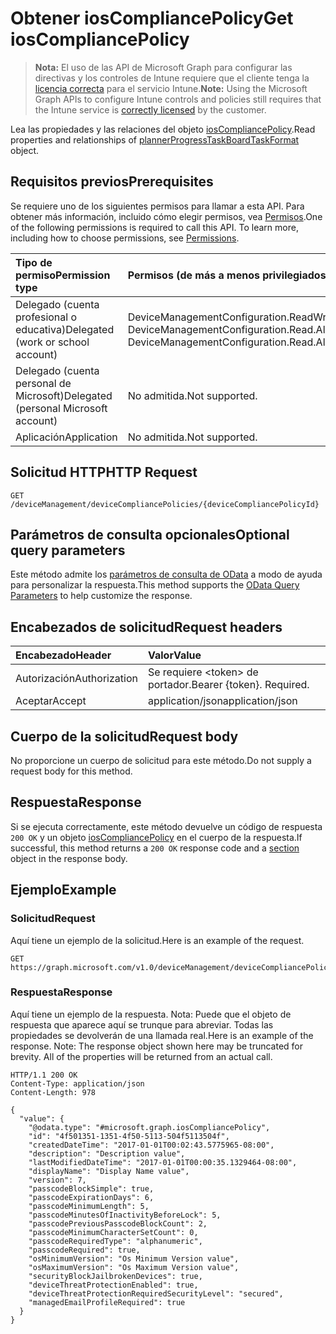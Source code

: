# <a name="get-ioscompliancepolicy"></a><span data-ttu-id="acb6c-101">Obtener iosCompliancePolicy</span><span class="sxs-lookup"><span data-stu-id="acb6c-101">Get iosCompliancePolicy</span></span>

> <span data-ttu-id="acb6c-102">**Nota:** El uso de las API de Microsoft Graph para configurar las directivas y los controles de Intune requiere que el cliente tenga la [licencia correcta](https://go.microsoft.com/fwlink/?linkid=839381) para el servicio Intune.</span><span class="sxs-lookup"><span data-stu-id="acb6c-102">**Note:** Using the Microsoft Graph APIs to configure Intune controls and policies still requires that the Intune service is [correctly licensed](https://go.microsoft.com/fwlink/?linkid=839381) by the customer.</span></span>

<span data-ttu-id="acb6c-103">Lea las propiedades y las relaciones del objeto [iosCompliancePolicy](../resources/intune_deviceconfig_ioscompliancepolicy.md).</span><span class="sxs-lookup"><span data-stu-id="acb6c-103">Read properties and relationships of [plannerProgressTaskBoardTaskFormat](../resources/intune_deviceconfig_ioscompliancepolicy.md) object.</span></span>
## <a name="prerequisites"></a><span data-ttu-id="acb6c-104">Requisitos previos</span><span class="sxs-lookup"><span data-stu-id="acb6c-104">Prerequisites</span></span>
<span data-ttu-id="acb6c-p101">Se requiere uno de los siguientes permisos para llamar a esta API. Para obtener más información, incluido cómo elegir permisos, vea [Permisos](../../../concepts/permissions_reference.md).</span><span class="sxs-lookup"><span data-stu-id="acb6c-p101">One of the following permissions is required to call this API. To learn more, including how to choose permissions, see [Permissions](../../../concepts/permissions_reference.md).</span></span>

|<span data-ttu-id="acb6c-107">Tipo de permiso</span><span class="sxs-lookup"><span data-stu-id="acb6c-107">Permission type</span></span>|<span data-ttu-id="acb6c-108">Permisos (de más a menos privilegiados)</span><span class="sxs-lookup"><span data-stu-id="acb6c-108">Permissions (from least to most privileged)</span></span>|
|:---|:---|
|<span data-ttu-id="acb6c-109">Delegado (cuenta profesional o educativa)</span><span class="sxs-lookup"><span data-stu-id="acb6c-109">Delegated (work or school account)</span></span>|<span data-ttu-id="acb6c-110">DeviceManagementConfiguration.ReadWrite.All, DeviceManagementConfiguration.Read.All</span><span class="sxs-lookup"><span data-stu-id="acb6c-110">DeviceManagementConfiguration.ReadWrite.All, DeviceManagementConfiguration.Read.All</span></span>|
|<span data-ttu-id="acb6c-111">Delegado (cuenta personal de Microsoft)</span><span class="sxs-lookup"><span data-stu-id="acb6c-111">Delegated (personal Microsoft account)</span></span>|<span data-ttu-id="acb6c-112">No admitida.</span><span class="sxs-lookup"><span data-stu-id="acb6c-112">Not supported.</span></span>|
|<span data-ttu-id="acb6c-113">Aplicación</span><span class="sxs-lookup"><span data-stu-id="acb6c-113">Application</span></span>|<span data-ttu-id="acb6c-114">No admitida.</span><span class="sxs-lookup"><span data-stu-id="acb6c-114">Not supported.</span></span>|

## <a name="http-request"></a><span data-ttu-id="acb6c-115">Solicitud HTTP</span><span class="sxs-lookup"><span data-stu-id="acb6c-115">HTTP Request</span></span>
<!-- {
  "blockType": "ignored"
}
-->
``` http
GET /deviceManagement/deviceCompliancePolicies/{deviceCompliancePolicyId}
```

## <a name="optional-query-parameters"></a><span data-ttu-id="acb6c-116">Parámetros de consulta opcionales</span><span class="sxs-lookup"><span data-stu-id="acb6c-116">Optional query parameters</span></span>
<span data-ttu-id="acb6c-117">Este método admite los [parámetros de consulta de OData](https://developer.microsoft.com/es-ES/graph/docs/overview/query_parameters) a modo de ayuda para personalizar la respuesta.</span><span class="sxs-lookup"><span data-stu-id="acb6c-117">This method supports the [OData Query Parameters](https://developer.microsoft.com/es-ES/graph/docs/overview/query_parameters) to help customize the response.</span></span>
## <a name="request-headers"></a><span data-ttu-id="acb6c-118">Encabezados de solicitud</span><span class="sxs-lookup"><span data-stu-id="acb6c-118">Request headers</span></span>
|<span data-ttu-id="acb6c-119">Encabezado</span><span class="sxs-lookup"><span data-stu-id="acb6c-119">Header</span></span>|<span data-ttu-id="acb6c-120">Valor</span><span class="sxs-lookup"><span data-stu-id="acb6c-120">Value</span></span>|
|:---|:---|
|<span data-ttu-id="acb6c-121">Autorización</span><span class="sxs-lookup"><span data-stu-id="acb6c-121">Authorization</span></span>|<span data-ttu-id="acb6c-122">Se requiere &lt;token&gt; de portador.</span><span class="sxs-lookup"><span data-stu-id="acb6c-122">Bearer {token}. Required.</span></span>|
|<span data-ttu-id="acb6c-123">Aceptar</span><span class="sxs-lookup"><span data-stu-id="acb6c-123">Accept</span></span>|<span data-ttu-id="acb6c-124">application/json</span><span class="sxs-lookup"><span data-stu-id="acb6c-124">application/json</span></span>|

## <a name="request-body"></a><span data-ttu-id="acb6c-125">Cuerpo de la solicitud</span><span class="sxs-lookup"><span data-stu-id="acb6c-125">Request body</span></span>
<span data-ttu-id="acb6c-126">No proporcione un cuerpo de solicitud para este método.</span><span class="sxs-lookup"><span data-stu-id="acb6c-126">Do not supply a request body for this method.</span></span>

## <a name="response"></a><span data-ttu-id="acb6c-127">Respuesta</span><span class="sxs-lookup"><span data-stu-id="acb6c-127">Response</span></span>
<span data-ttu-id="acb6c-128">Si se ejecuta correctamente, este método devuelve un código de respuesta `200 OK` y un objeto [iosCompliancePolicy](../resources/intune_deviceconfig_ioscompliancepolicy.md) en el cuerpo de la respuesta.</span><span class="sxs-lookup"><span data-stu-id="acb6c-128">If successful, this method returns a `200 OK` response code and a [section](../resources/intune_deviceconfig_ioscompliancepolicy.md) object in the response body.</span></span>

## <a name="example"></a><span data-ttu-id="acb6c-129">Ejemplo</span><span class="sxs-lookup"><span data-stu-id="acb6c-129">Example</span></span>
### <a name="request"></a><span data-ttu-id="acb6c-130">Solicitud</span><span class="sxs-lookup"><span data-stu-id="acb6c-130">Request</span></span>
<span data-ttu-id="acb6c-131">Aquí tiene un ejemplo de la solicitud.</span><span class="sxs-lookup"><span data-stu-id="acb6c-131">Here is an example of the request.</span></span>
``` http
GET https://graph.microsoft.com/v1.0/deviceManagement/deviceCompliancePolicies/{deviceCompliancePolicyId}
```

### <a name="response"></a><span data-ttu-id="acb6c-132">Respuesta</span><span class="sxs-lookup"><span data-stu-id="acb6c-132">Response</span></span>
<span data-ttu-id="acb6c-p102">Aquí tiene un ejemplo de la respuesta. Nota: Puede que el objeto de respuesta que aparece aquí se trunque para abreviar. Todas las propiedades se devolverán de una llamada real.</span><span class="sxs-lookup"><span data-stu-id="acb6c-p102">Here is an example of the response. Note: The response object shown here may be truncated for brevity. All of the properties will be returned from an actual call.</span></span>
``` http
HTTP/1.1 200 OK
Content-Type: application/json
Content-Length: 978

{
  "value": {
    "@odata.type": "#microsoft.graph.iosCompliancePolicy",
    "id": "4f501351-1351-4f50-5113-504f5113504f",
    "createdDateTime": "2017-01-01T00:02:43.5775965-08:00",
    "description": "Description value",
    "lastModifiedDateTime": "2017-01-01T00:00:35.1329464-08:00",
    "displayName": "Display Name value",
    "version": 7,
    "passcodeBlockSimple": true,
    "passcodeExpirationDays": 6,
    "passcodeMinimumLength": 5,
    "passcodeMinutesOfInactivityBeforeLock": 5,
    "passcodePreviousPasscodeBlockCount": 2,
    "passcodeMinimumCharacterSetCount": 0,
    "passcodeRequiredType": "alphanumeric",
    "passcodeRequired": true,
    "osMinimumVersion": "Os Minimum Version value",
    "osMaximumVersion": "Os Maximum Version value",
    "securityBlockJailbrokenDevices": true,
    "deviceThreatProtectionEnabled": true,
    "deviceThreatProtectionRequiredSecurityLevel": "secured",
    "managedEmailProfileRequired": true
  }
}
```



